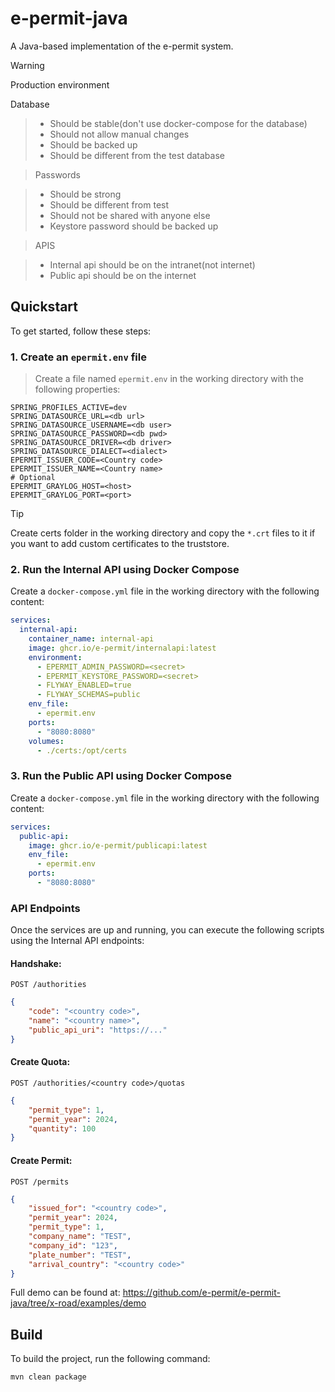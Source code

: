 **e-permit-java**
================

A Java-based implementation of the e-permit system.

> [!WARNING]
> 
> Production environment
>
> Database

> - Should be stable(don't use docker-compose for the database)
> - Should not allow manual changes
> - Should be backed up
> - Should be different from the test database

> Passwords

> - Should be strong
> - Should be different from test
> - Should not be shared with anyone else
> - Keystore password should be backed up

> APIS

> - Internal api should be on the intranet(not internet)
> - Public api should be on the internet



**Quickstart**
-------------

To get started, follow these steps:

### 1. Create an `epermit.env` file

> Create a file named `epermit.env` in the working directory with the following properties:

```properties
SPRING_PROFILES_ACTIVE=dev
SPRING_DATASOURCE_URL=<db url>
SPRING_DATASOURCE_USERNAME=<db user>
SPRING_DATASOURCE_PASSWORD=<db pwd>
SPRING_DATASOURCE_DRIVER=<db driver>
SPRING_DATASOURCE_DIALECT=<dialect>
EPERMIT_ISSUER_CODE=<Country code>
EPERMIT_ISSUER_NAME=<Country name>
# Optional
EPERMIT_GRAYLOG_HOST=<host>
EPERMIT_GRAYLOG_PORT=<port>
```

> [!TIP]
>
> Create certs folder in the working directory and copy the `*.crt` files to it if you want to add custom certificates to the truststore.

### 2. Run the Internal API using Docker Compose

Create a `docker-compose.yml` file in the working directory with the following content:

```yaml
services:
  internal-api:
    container_name: internal-api
    image: ghcr.io/e-permit/internalapi:latest
    environment:
      - EPERMIT_ADMIN_PASSWORD=<secret>
      - EPERMIT_KEYSTORE_PASSWORD=<secret>
      - FLYWAY_ENABLED=true
      - FLYWAY_SCHEMAS=public
    env_file:
      - epermit.env
    ports:
      - "8080:8080"
    volumes:
      - ./certs:/opt/certs
```

### 3. Run the Public API using Docker Compose

Create a `docker-compose.yml` file in the working directory with the following content:

```yaml
services:
  public-api:
    image: ghcr.io/e-permit/publicapi:latest
    env_file: 
      - epermit.env
    ports:
      - "8080:8080"
```

### API Endpoints

Once the services are up and running, you can execute the following scripts using the Internal API endpoints:

#### Handshake:

`POST /authorities`

```json
{
    "code": "<country code>",
    "name": "<country name>",
    "public_api_uri": "https://..."
}
```

#### Create Quota:

`POST /authorities/<country code>/quotas`

```json
{
    "permit_type": 1,
    "permit_year": 2024,
    "quantity": 100
}
```

#### Create Permit:

`POST /permits`

```json
{
    "issued_for": "<country code>",
    "permit_year": 2024,
    "permit_type": 1,
    "company_name": "TEST",
    "company_id": "123",
    "plate_number": "TEST",
    "arrival_country": "<country code>"
}
```

Full demo can be found at: https://github.com/e-permit/e-permit-java/tree/x-road/examples/demo

## Build

To build the project, run the following command:

```
mvn clean package
```

